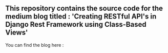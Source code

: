## This repository contains the source code for the medium blog titled : 'Creating RESTful API's in Django Rest Framework using Class-Based Views'

You can find the blog here : 
